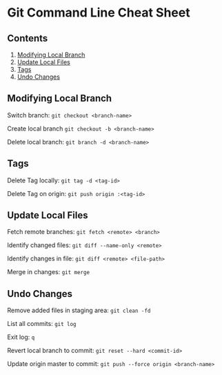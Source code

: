 # Git Command Line Cheat Sheet

## Contents

1. [Modifying Local Branch](#modifying-local-branch)
1. [Update Local Files](#update-local-files)
1. [Tags](#tags)
1. [Undo Changes](#undo-changes)

## Modifying Local Branch

Switch branch: `git checkout <branch-name>`

Create local branch `git checkout -b <branch-name>`

Delete local branch: `git branch -d <branch-name>`

## Tags

Delete Tag locally: `git tag -d <tag-id>`

Delete Tag on origin: `git push origin :<tag-id>`

## Update Local Files

Fetch remote branches: `git fetch <remote> <branch>`

Identify changed files: `git diff --name-only <remote>`

Identify changes in file:  `git diff <remote> <file-path>`

Merge in changes: `git merge`

## Undo Changes

Remove added files in staging area: `git clean -fd`

List all commits: `git log`

Exit log: `q`

Revert local branch to commit: `git reset --hard <commit-id>`

Update origin master to commit: `git push --force origin <branch-name>`
